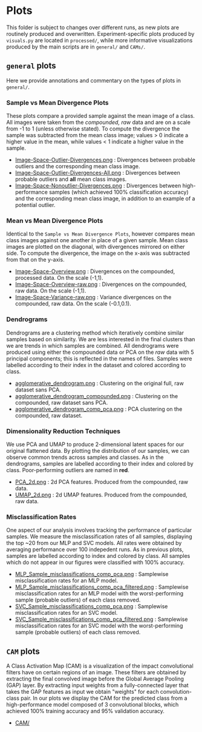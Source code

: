 # Plots 
This folder is subject to changes over different runs, as new plots are routinely produced and overwritten. Experiment-specific plots produced by ``visuals.py`` are located in ``processed/``, while more informative visualizations produced by the main scripts are in ``general/`` and ``CAMs/``.

## ``general`` plots
Here we provide annotations and commentary on the types of plots in ``general/``.

### Sample vs Mean Divergence Plots
These plots compare a provided sample against the mean image of a class. All images were taken from the _compounded, raw_ data and are on a scale from -1 to 1 (unless otherwise stated). To compute the divergence the sample was subtracted from the mean class image; values > 0 indicate a higher value in the mean, while values < 1 indicate a higher value in the sample.
- [Image-Space-Outlier-Divergences.png](https://github.com/asher-k/MilkRA/blob/main/output/figures/general/Image-Space-Outlier-Divergences.png) : Divergences between probable outliers and the corresponding mean class image. 
- [Image-Space-Outlier-Divergences-All.png](https://github.com/asher-k/MilkRA/blob/main/output/figures/general/Image-Space-Outlier-Divergences-All.png) : Divergences between probable outliers and **all** mean class images. 
- [Image-Space-Nonoutlier-Divergences.png](https://github.com/asher-k/MilkRA/blob/main/output/figures/general/Image-Space-Nonoutlier-Divergences.png) : Divergences between high-performance samples (which achieved 100% classification accuracy) and the corresponding mean class image, in addition to an example of a potential outlier.

### Mean vs Mean Divergence Plots
Identical to the ``Sample vs Mean Divergence Plots``, however compares mean class images against one another in place of a given sample. Mean class images are plotted on the diagonal, with divergences mirrored on either side. To compute the divergence, the image on the x-axis was subtracted from that on the y-axis.
- [Image-Space-Overview.png](https://github.com/asher-k/MilkRA/blob/main/output/figures/general/Image-Space-Overview.png) : Divergences on the compounded, processed data. On the scale (-1,1).
- [Image-Space-Overview-raw.png](https://github.com/asher-k/MilkRA/blob/main/output/figures/general/Image-Space-Overview-raw.png) : Divergences on the compounded, raw data. On the scale (-1,1).
- [Image-Space-Variance-raw.png](https://github.com/asher-k/MilkRA/blob/main/output/figures/general/Image-Space-Variance-raw.png) : Variance divergences on the compounded, raw data. On the scale (-0.1,0.1).

### Dendrograms
Dendrograms are a clustering method which iteratively combine similar samples based on similarity. We are less interested in the final clusters than we are trends in which samples are combined. All dendrograms were produced using either the compounded data or PCA on the _raw_ data with 5 principal components; this is reflected in the names of files. Samples were labelled according to their index in the dataset and colored according to class.
- [agglomerative_dendrogram.png](https://github.com/asher-k/MilkRA/blob/main/output/figures/general/agglomerative_dendrogram.png) : Clustering on the original full, raw dataset sans PCA. 
- [agglomerative_dendrogram_compounded.png](https://github.com/asher-k/MilkRA/blob/main/output/figures/general/agglomerative_dendrogram_compounded.png) : Clustering on the compounded, raw dataset sans PCA.
- [agglomerative_dendrogram_comp_pca.png](https://github.com/asher-k/MilkRA/blob/main/output/figures/general/agglomerative_dendrogram_comp_pca.png) : PCA clustering on the compounded, raw dataset.

### Dimensionality Reduction Techniques
We use PCA and UMAP to produce 2-dimensional latent spaces for our original flattened data. By plotting the distribution of our samples, we can observe common trends across samples and classes. As in the dendrograms, samples are labelled according to their index and colored by class. Poor-performing outliers are named in **red**.
- [PCA_2d.png](https://github.com/asher-k/MilkRA/blob/main/output/figures/general/PCA_2d.png) : 2d PCA features. Produced from the compounded, raw data.
- [UMAP_2d.png](https://github.com/asher-k/MilkRA/blob/main/output/figures/general/UMAP_2d.png) : 2d UMAP features. Produced from the compounded, raw data.

### Misclassification Rates
One aspect of our analysis involves tracking the performance of particular samples. We measure the misclassification rates of all samples, displaying the top ~20 from our MLP and SVC models. All rates were obtained by averaging performance over 100 indepedent runs. As in previous plots, samples are labelled according to index and colored by class. All samples which do not appear in our figures were classified with 100% accuracy.
- [MLP_Sample_misclassifications_comp_pca.png](https://github.com/asher-k/MilkRA/blob/main/output/figures/general/MLP_Sample_misclassifications_comp_pca.png) : Samplewise misclassification rates for an MLP model.
- [MLP_Sample_misclassifications_comp_pca_filtered.png](https://github.com/asher-k/MilkRA/blob/main/output/figures/general/MLP_Sample_misclassifications_comp_pca_filtered.png) : Samplewise misclassification rates for an MLP model with the worst-performing sample (probable outliers) of each class removed.
- [SVC_Sample_misclassifications_comp_pca.png](https://github.com/asher-k/MilkRA/blob/main/output/figures/general/SVC_Sample_misclassifications_comp_pca.png) : Samplewise misclassification rates for an SVC model.
- [SVC_Sample_misclassifications_comp_pca_filtered.png](https://github.com/asher-k/MilkRA/blob/main/output/figures/general/SVC_Sample_misclassifications_comp_pca_filtered.png) : Samplewise misclassification rates for an SVC model with the worst-performing sample (probable outliers) of each class removed.

## ``CAM`` plots
A Class Activation Map (CAM) is a visualization of the impact convolutional filters have on certain regions of an image. These filters are obtained by extracting the final convolved image before the Global Average Pooling (GAP) layer. By extracting input weights from a fully-connected layer that takes the GAP features as input we obtain "weights" for each convolution-class pair. In our plots we display the CAM for the predicted class from a high-performance model composed of 3 convolutional blocks, which achieved 100% training accuracy and 95% validation accuracy.
- [CAM/](https://github.com/asher-k/MilkRA/blob/main/output/figures/CAMs/)

